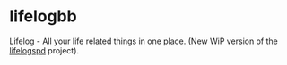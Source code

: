 # lifelogbb

Lifelog - All your life related things in one place. (New WiP version of the [lifelogspd](https://github.com/spech66/lifelogspd) project).

